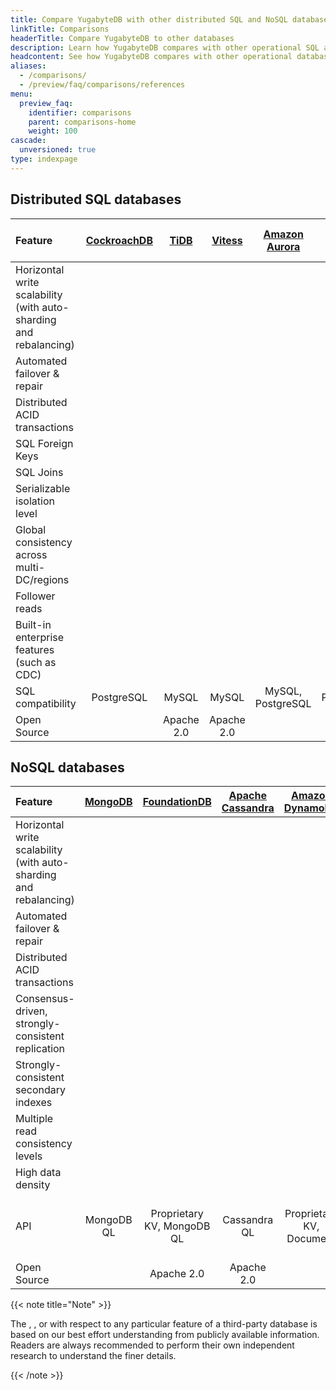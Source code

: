 ```yaml
---
title: Compare YugabyteDB with other distributed SQL and NoSQL databases
linkTitle: Comparisons
headerTitle: Compare YugabyteDB to other databases
description: Learn how YugabyteDB compares with other operational SQL and NoSQL databases.
headcontent: See how YugabyteDB compares with other operational databases in the distributed SQL and NoSQL categories. For a detailed comparison, click the database name.
aliases:
  - /comparisons/
  - /preview/faq/comparisons/references
menu:
  preview_faq:
    identifier: comparisons
    parent: comparisons-home
    weight: 100
cascade:
  unversioned: true
type: indexpage
---
```


## Distributed SQL databases

| Feature | [CockroachDB](cockroachdb/) | [TiDB](tidb/) | [Vitess](vitess/) | [Amazon Aurora](amazon-aurora/) | [Google Cloud Spanner](google-spanner/) | YugabyteDB |
| :------ | :-------------------------: | :-----------: | :---------------: | :-----------------------------: | :-------------------------------------: | :--------: |
| Horizontal write scalability (with auto-sharding and rebalancing) | <i class="fa-solid fa-check"></i> | <i class="fa-solid fa-check"></i> | <i class="fa-solid fa-check"></i> | <i class="fa-solid fa-xmark"></i> | <i class="fa-solid fa-check"></i> | <i class="fa-solid fa-check"></i> |
| Automated failover &amp; repair | <i class="fa-solid fa-check"></i> | <i class="fa-solid fa-check"></i> | <i class="fa-solid fa-xmark"></i> | <i class="fa-solid fa-check"></i> | <i class="fa-solid fa-check"></i> | <i class="fa-solid fa-check"></i> |
| Distributed ACID transactions | <i class="fa-solid fa-check"></i> | <i class="fa-solid fa-check"></i> | <i class="fa-solid fa-xmark"></i> | <i class="fa-solid fa-check"></i> | <i class="fa-solid fa-check"></i> | <i class="fa-solid fa-check"></i> |
| SQL Foreign Keys | <i class="fa-solid fa-check"></i> | <i class="fa-solid fa-xmark"></i> | <i class="fa-solid fa-check"></i> | <i class="fa-solid fa-check"></i> | <i class="fa-solid fa-check"></i> | <i class="fa-solid fa-check"></i> |
| SQL Joins | <i class="fa-solid fa-check"></i> | <i class="fa-solid fa-check"></i> | <i class="fa-solid fa-check"></i> | <i class="fa-solid fa-check"></i> | <i class="fa-solid fa-check"></i> | <i class="fa-solid fa-check"></i> |
| Serializable isolation level | <i class="fa-solid fa-check"></i> | <i class="fa-solid fa-xmark"></i> | <i class="fa-solid fa-check"></i> | <i class="fa-solid fa-check"></i> | <i class="fa-solid fa-check"></i> | <i class="fa-solid fa-check"></i> |
| Global consistency across multi-DC/regions | <i class="fa-solid fa-check"></i> | <i class="fa-solid fa-exclamation"></i> | <i class="fa-solid fa-xmark"></i> | <i class="fa-solid fa-xmark"></i> | <i class="fa-solid fa-check"></i> | <i class="fa-solid fa-check"></i> |
| Follower reads| <i class="fa-solid fa-check"></i> | <i class="fa-solid fa-check"></i> | <i class="fa-solid fa-check"></i> | <i class="fa-solid fa-check"></i> | <i class="fa-solid fa-xmark"></i> | <i class="fa-solid fa-check"></i> |
| Built-in enterprise features (such as CDC) | <i class="fa-solid fa-xmark"></i> | <i class="fa-solid fa-check"></i> | <i class="fa-solid fa-check"></i> | <i class="fa-solid fa-check"></i> | <i class="fa-solid fa-check"></i> | <i class="fa-solid fa-check"></i> |
| SQL compatibility | PostgreSQL | MySQL | MySQL | MySQL, PostgreSQL | Proprietary | PostgreSQL |
| Open Source | <i class="fa-solid fa-xmark"></i> | Apache 2.0 | Apache 2.0 |  <i class="fa-solid fa-xmark"></i> | <i class="fa-solid fa-xmark"></i> | Apache 2.0 |

## NoSQL databases

| Feature | [MongoDB](mongodb/) | [FoundationDB](foundationdb/) | [Apache Cassandra](cassandra/) | [Amazon DynamoDB](amazon-dynamodb/) | [MS Azure CosmosDB](azure-cosmos/)| YugabyteDB |
| :------ | :-----------------: | :---------------------------: | :----------------------------: | :---------------------------------: | :-------------------------------: | :--------: |
| Horizontal write scalability (with auto-sharding and rebalancing) | <i class="fa-solid fa-check"></i> | <i class="fa-solid fa-check"></i> | <i class="fa-solid fa-check"></i> | <i class="fa-solid fa-check"></i> | <i class="fa-solid fa-check"></i> | <i class="fa-solid fa-check"></i> |
| Automated failover &amp; repair | <i class="fa-solid fa-check"></i> | <i class="fa-solid fa-check"></i> | <i class="fa-solid fa-check"></i> | <i class="fa-solid fa-check"></i> | <i class="fa-solid fa-check"></i> | <i class="fa-solid fa-check"></i> |
| Distributed ACID transactions | <i class="fa-solid fa-check"></i> | <i class="fa-solid fa-check"></i> | <i class="fa-solid fa-xmark"></i> | <i class="fa-solid fa-check"></i> | <i class="fa-solid fa-xmark"></i> | <i class="fa-solid fa-check"></i> |
| Consensus-driven, strongly-consistent replication | <i class="fa-solid fa-xmark"></i> | <i class="fa-solid fa-check"></i> | <i class="fa-solid fa-xmark"></i> | <i class="fa-solid fa-check"></i> | <i class="fa-solid fa-xmark"></i> | <i class="fa-solid fa-check"></i> |
| Strongly-consistent secondary indexes | <i class="fa-solid fa-xmark"></i> | <i class="fa-solid fa-check"></i> | <i class="fa-solid fa-xmark"></i> | <i class="fa-solid fa-xmark"></i> | <i class="fa-solid fa-xmark"></i> | <i class="fa-solid fa-check"></i> |
| Multiple read consistency levels | <i class="fa-solid fa-check"></i> | <i class="fa-solid fa-check"></i> | <i class="fa-solid fa-check"></i> | <i class="fa-solid fa-check"></i> | <i class="fa-solid fa-check"></i> | <i class="fa-solid fa-check"></i> |
| High data density| <i class="fa-solid fa-xmark"></i> | <i class="fa-solid fa-xmark"></i> | <i class="fa-solid fa-xmark"></i> | <i class="fa-solid fa-xmark"></i> | <i class="fa-solid fa-xmark"></i> | <i class="fa-solid fa-check"></i> |
| API | MongoDB QL | Proprietary KV, MongoDB QL | Cassandra QL | Proprietary KV, Document | Cassandra QL, MongoDB QL | Yugabyte Cloud QL w/ native document modeling|
| Open Source | <i class="fa-solid fa-xmark"></i> | Apache 2.0 | Apache 2.0 | <i class="fa-solid fa-xmark"></i> | <i class="fa-solid fa-xmark"></i> | Apache 2.0|

{{< note title="Note" >}}

The <i class="fa-solid fa-check"></i>, <i class="fa-solid fa-xmark"></i>, or <i class="fa-solid fa-exclamation"></i> with respect to any particular feature of a third-party database is based on our best effort understanding from publicly available information. Readers are always recommended to perform their own independent research to understand the finer details.

{{< /note >}}
